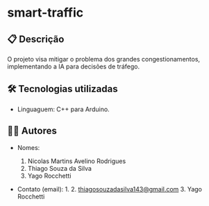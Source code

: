 # smart-traffic

## 📋 Descrição
O projeto visa mitigar o problema dos grandes congestionamentos, implementando a IA para decisões de tráfego.


## 🛠 Tecnologias utilizadas
- Linguaguem: C++ para Arduino.

## 👨‍💻 Autores
- Nomes:
    1. Nicolas Martins Avelino Rodrigues
    2. Thiago Souza da Silva
    3. Yago Rocchetti
       
- Contato (email):
    1. 
    2. thiagosouzadasilva143@gmail.com
    3. Yago Rocchetti

